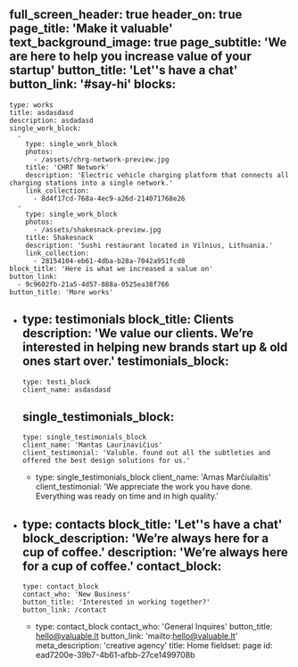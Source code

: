full_screen_header: true
header_on: true
page_title: 'Make it valuable'
text_background_image: true
page_subtitle: 'We are here to help you increase value of your startup'
button_title: 'Let''s have a chat'
button_link: '#say-hi'
blocks:
  -
    type: works
    title: asdasdasd
    description: asdadasd
    single_work_block:
      -
        type: single_work_block
        photos:
          - /assets/chrg-network-preview.jpg
        title: 'CHRT Network'
        description: 'Electric vehicle charging platform that connects all charging stations into a single network.'
        link_collection:
          - 8d4f17cd-768a-4ec9-a26d-214071768e26
      -
        type: single_work_block
        photos:
          - /assets/shakesnack-preview.jpg
        title: Shakesnack
        description: 'Sushi restaurant located in Vilnius, Lithuania.'
        link_collection:
          - 28154104-eb61-4dba-b28a-7042a951fcd8
    block_title: 'Here is what we increased a value on'
    button_link:
      - 9c9602fb-21a5-4d57-888a-0525ea38f766
    button_title: 'More works'
  -
    type: testimonials
    block_title: Clients
    description: 'We value our clients. We’re interested in helping new brands start up & old ones start over.'
    testimonials_block:
      -
        type: testi_block
        client_name: asdasdasd
    single_testimonials_block:
      -
        type: single_testimonials_block
        client_name: 'Mantas Laurinavičius'
        client_testimonial: 'Valuble. found out all the subtleties and offered the best design solutions for us.'
      -
        type: single_testimonials_block
        client_name: 'Arnas Marčiulaitis'
        client_testimonial: 'We appreciate the work you have done. Everything was ready on time and in high quality.'
  -
    type: contacts
    block_title: 'Let''s have a chat'
    block_description: 'We’re always here for a cup of coffee.'
    description: 'We’re always here for a cup of coffee.'
    contact_block:
      -
        type: contact_block
        contact_who: 'New Business'
        button_title: 'Interested in working together?'
        button_link: /contact
      -
        type: contact_block
        contact_who: 'General Inquires'
        button_title: hello@valuable.lt
        button_link: 'mailto:hello@valuable.lt'
meta_description: 'creative agency'
title: Home
fieldset: page
id: ead7200e-39b7-4b61-afbb-27ce1499708b
